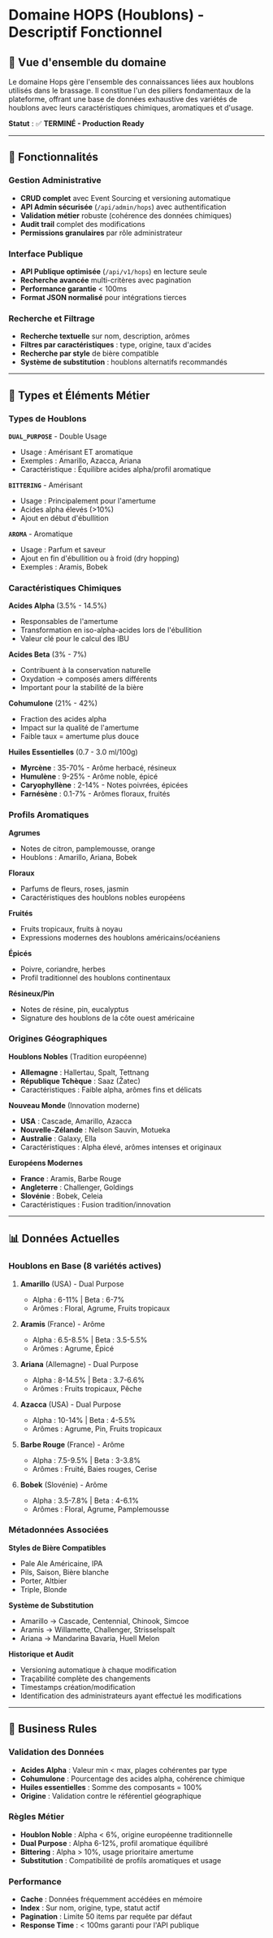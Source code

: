 # Domaine HOPS (Houblons) - Descriptif Fonctionnel

## 🎯 Vue d'ensemble du domaine

Le domaine Hops gère l'ensemble des connaissances liées aux houblons utilisés dans le brassage. Il constitue l'un des piliers fondamentaux de la plateforme, offrant une base de données exhaustive des variétés de houblons avec leurs caractéristiques chimiques, aromatiques et d'usage.

**Statut** : ✅ **TERMINÉ - Production Ready**

---

## 🚀 Fonctionnalités

### Gestion Administrative
- **CRUD complet** avec Event Sourcing et versioning automatique
- **API Admin sécurisée** (`/api/admin/hops`) avec authentification
- **Validation métier** robuste (cohérence des données chimiques)
- **Audit trail** complet des modifications
- **Permissions granulaires** par rôle administrateur

### Interface Publique
- **API Publique optimisée** (`/api/v1/hops`) en lecture seule
- **Recherche avancée** multi-critères avec pagination
- **Performance garantie** < 100ms
- **Format JSON normalisé** pour intégrations tierces

### Recherche et Filtrage
- **Recherche textuelle** sur nom, description, arômes
- **Filtres par caractéristiques** : type, origine, taux d'acides
- **Recherche par style** de bière compatible
- **Système de substitution** : houblons alternatifs recommandés

---

## 🧬 Types et Éléments Métier

### Types de Houblons

**`DUAL_PURPOSE`** - Double Usage
- Usage : Amérisant ET aromatique
- Exemples : Amarillo, Azacca, Ariana
- Caractéristique : Équilibre acides alpha/profil aromatique

**`BITTERING`** - Amérisant
- Usage : Principalement pour l'amertume
- Acides alpha élevés (>10%)
- Ajout en début d'ébullition

**`AROMA`** - Aromatique
- Usage : Parfum et saveur
- Ajout en fin d'ébullition ou à froid (dry hopping)
- Exemples : Aramis, Bobek

### Caractéristiques Chimiques

**Acides Alpha** (3.5% - 14.5%)
- Responsables de l'amertume
- Transformation en iso-alpha-acides lors de l'ébullition
- Valeur clé pour le calcul des IBU

**Acides Beta** (3% - 7%)
- Contribuent à la conservation naturelle
- Oxydation → composés amers différents
- Important pour la stabilité de la bière

**Cohumulone** (21% - 42%)
- Fraction des acides alpha
- Impact sur la qualité de l'amertume
- Faible taux = amertume plus douce

**Huiles Essentielles** (0.7 - 3.0 ml/100g)
- **Myrcène** : 35-70% - Arôme herbacé, résineux
- **Humulène** : 9-25% - Arôme noble, épicé
- **Caryophyllène** : 2-14% - Notes poivrées, épicées
- **Farnésène** : 0.1-7% - Arômes floraux, fruités

### Profils Aromatiques

**Agrumes**
- Notes de citron, pamplemousse, orange
- Houblons : Amarillo, Ariana, Bobek

**Floraux**
- Parfums de fleurs, roses, jasmin
- Caractéristiques des houblons nobles européens

**Fruités**
- Fruits tropicaux, fruits à noyau
- Expressions modernes des houblons américains/océaniens

**Épicés**
- Poivre, coriandre, herbes
- Profil traditionnel des houblons continentaux

**Résineux/Pin**
- Notes de résine, pin, eucalyptus
- Signature des houblons de la côte ouest américaine

### Origines Géographiques

**Houblons Nobles** (Tradition européenne)
- **Allemagne** : Hallertau, Spalt, Tettnang
- **République Tchèque** : Saaz (Žatec)
- Caractéristiques : Faible alpha, arômes fins et délicats

**Nouveau Monde** (Innovation moderne)
- **USA** : Cascade, Amarillo, Azacca
- **Nouvelle-Zélande** : Nelson Sauvin, Motueka
- **Australie** : Galaxy, Ella
- Caractéristiques : Alpha élevé, arômes intenses et originaux

**Européens Modernes**
- **France** : Aramis, Barbe Rouge
- **Angleterre** : Challenger, Goldings
- **Slovénie** : Bobek, Celeia
- Caractéristiques : Fusion tradition/innovation

---

## 📊 Données Actuelles

### Houblons en Base (8 variétés actives)

1. **Amarillo** (USA) - Dual Purpose
   - Alpha : 6-11% | Beta : 6-7%
   - Arômes : Floral, Agrume, Fruits tropicaux

2. **Aramis** (France) - Arôme
   - Alpha : 6.5-8.5% | Beta : 3.5-5.5%
   - Arômes : Agrume, Épicé

3. **Ariana** (Allemagne) - Dual Purpose
   - Alpha : 8-14.5% | Beta : 3.7-6.6%
   - Arômes : Fruits tropicaux, Pêche

4. **Azacca** (USA) - Dual Purpose
   - Alpha : 10-14% | Beta : 4-5.5%
   - Arômes : Agrume, Pin, Fruits tropicaux

5. **Barbe Rouge** (France) - Arôme
   - Alpha : 7.5-9.5% | Beta : 3-3.8%
   - Arômes : Fruité, Baies rouges, Cerise

6. **Bobek** (Slovénie) - Arôme
   - Alpha : 3.5-7.8% | Beta : 4-6.1%
   - Arômes : Floral, Agrume, Pamplemousse

### Métadonnées Associées

**Styles de Bière Compatibles**
- Pale Ale Américaine, IPA
- Pils, Saison, Bière blanche
- Porter, Altbier
- Triple, Blonde

**Système de Substitution**
- Amarillo → Cascade, Centennial, Chinook, Simcoe
- Aramis → Willamette, Challenger, Strisselspalt
- Ariana → Mandarina Bavaria, Huell Melon

**Historique et Audit**
- Versioning automatique à chaque modification
- Traçabilité complète des changements
- Timestamps création/modification
- Identification des administrateurs ayant effectué les modifications

---

## 🎯 Business Rules

### Validation des Données
- **Acides Alpha** : Valeur min < max, plages cohérentes par type
- **Cohumulone** : Pourcentage des acides alpha, cohérence chimique
- **Huiles essentielles** : Somme des composants = 100%
- **Origine** : Validation contre le référentiel géographique

### Règles Métier
- **Houblon Noble** : Alpha < 6%, origine européenne traditionnelle
- **Dual Purpose** : Alpha 6-12%, profil aromatique équilibré
- **Bittering** : Alpha > 10%, usage prioritaire amertume
- **Substitution** : Compatibilité de profils aromatiques et usage

### Performance
- **Cache** : Données fréquemment accédées en mémoire
- **Index** : Sur nom, origine, type, statut actif
- **Pagination** : Limite 50 items par requête par défaut
- **Response Time** : < 100ms garanti pour l'API publique